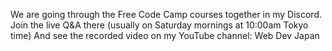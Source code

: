 We are going through the Free Code Camp courses together in my Discord. 
Join the live Q&A there (usually on Saturday mornings at 10:00am Tokyo time)
And see the recorded video on my YouTube channel: Web Dev Japan
